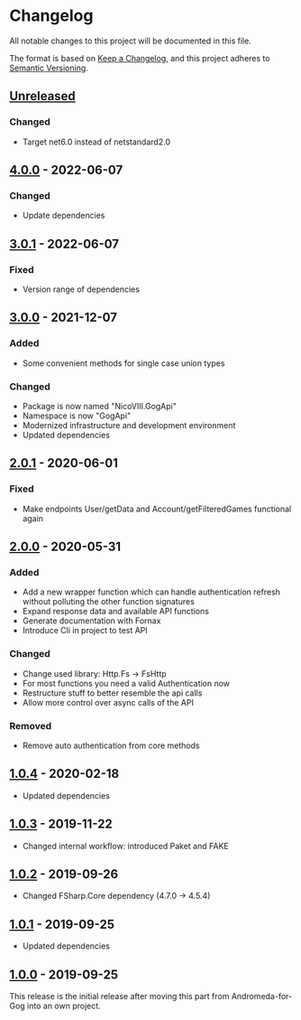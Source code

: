 # Changelog
All notable changes to this project will be documented in this file.

The format is based on [Keep a Changelog](https://keepachangelog.com/en/1.1.0/),
and this project adheres to [Semantic Versioning](https://semver.org/spec/v2.0.0.html).

## [Unreleased]

### Changed

* Target net6.0 instead of netstandard2.0

## [4.0.0] - 2022-06-07

### Changed

* Update dependencies

## [3.0.1] - 2022-06-07

### Fixed

* Version range of dependencies

## [3.0.0] - 2021-12-07

### Added
* Some convenient methods for single case union types

### Changed
* Package is now named "NicoVIII.GogApi"
* Namespace is now "GogApi"
* Modernized infrastructure and development environment
* Updated dependencies

## [2.0.1] - 2020-06-01

### Fixed

* Make endpoints User/getData and Account/getFilteredGames functional again

## [2.0.0] - 2020-05-31

### Added
* Add a new wrapper function which can handle authentication refresh without
  polluting the other function signatures
* Expand response data and available API functions
* Generate documentation with Fornax
* Introduce Cli in project to test API

### Changed
* Change used library: Http.Fs -> FsHttp
* For most functions you need a valid Authentication now
* Restructure stuff to better resemble the api calls
* Allow more control over async calls of the API

### Removed
* Remove auto authentication from core methods

## [1.0.4] - 2020-02-18

* Updated dependencies

## [1.0.3] - 2019-11-22

* Changed internal workflow: introduced Paket and FAKE

## [1.0.2] - 2019-09-26

* Changed FSharp.Core dependency (4.7.0 -> 4.5.4)

## [1.0.1] - 2019-09-25

* Updated dependencies

## [1.0.0] - 2019-09-25

This release is the initial release after moving this part from Andromeda-for-Gog into an own project.

[Unreleased]: https://github.com/NicoVIII/GogApi/compare/v4.0.0...HEAD
[4.0.0]: https://github.com/NicoVIII/GogApi/compare/v3.0.1..v4.0.0
[3.0.1]: https://github.com/NicoVIII/GogApi/compare/v3.0.0..v3.0.1
[3.0.0]: https://github.com/NicoVIII/GogApi/compare/v2.0.1..v3.0.0
[2.0.1]: https://github.com/NicoVIII/GogApi/compare/v2.0.0..v2.0.1
[2.0.0]: https://github.com/NicoVIII/GogApi/compare/v1.0.4..v2.0.0
[1.0.4]: https://github.com/NicoVIII/GogApi/compare/v1.0.3..v1.0.4
[1.0.3]: https://github.com/NicoVIII/GogApi/compare/v1.0.2..v1.0.3
[1.0.2]: https://github.com/NicoVIII/GogApi/compare/v1.0.1..v1.0.2
[1.0.1]: https://github.com/NicoVIII/GogApi/compare/v1.0.0..v1.0.1
[1.0.0]: https://github.com/NicoVIII/GogApi/releases/v1.0.0
